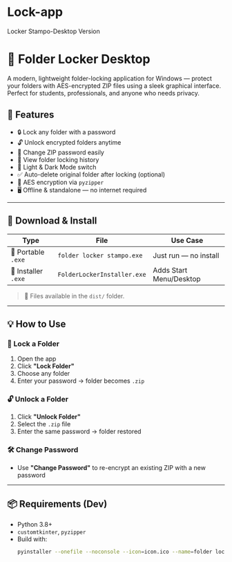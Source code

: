 # Lock-app
Locker Stampo-Desktop Version
# 🔐 Folder Locker Desktop

A modern, lightweight folder-locking application for Windows — protect your folders with AES-encrypted ZIP files using a sleek graphical interface. Perfect for students, professionals, and anyone who needs privacy.


## 🧰 Features

- 🔒 Lock any folder with a password
- 🔓 Unlock encrypted folders anytime
- 🔁 Change ZIP password easily
- 📜 View folder locking history
- 🎨 Light & Dark Mode switch
- ✅ Auto-delete original folder after locking (optional)
- 🧠 AES encryption via `pyzipper`
- 🖥️ Offline & standalone — no internet required

---

## 🚀 Download & Install

| Type              | File                                         | Use Case                  |
|-------------------|----------------------------------------------|---------------------------|
| 🔹 Portable `.exe` | `folder locker stampo.exe`                       | Just run — no install     |
| 🔹 Installer `.exe` | `FolderLockerInstaller.exe`                 | Adds Start Menu/Desktop   |

> 📁 Files available in the `dist/` folder.

---

## 💡 How to Use

### 🔐 Lock a Folder

1. Open the app
2. Click **"Lock Folder"**
3. Choose any folder
4. Enter your password → folder becomes `.zip`

### 🔓 Unlock a Folder

1. Click **"Unlock Folder"**
2. Select the `.zip` file
3. Enter the same password → folder restored

### 🛠 Change Password

- Use **"Change Password"** to re-encrypt an existing ZIP with a new password

---

## 📦 Requirements (Dev)

- Python 3.8+
- `customtkinter`, `pyzipper`
- Build with:
  ```bash
  pyinstaller --onefile --noconsole --icon=icon.ico --name=folder locker stampo lockv5.py

